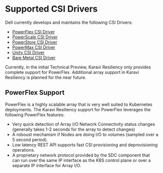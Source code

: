 <!--
Copyright (c) 2021 Dell Inc., or its subsidiaries. All Rights Reserved.

Licensed under the Apache License, Version 2.0 (the "License");
you may not use this file except in compliance with the License.
You may obtain a copy of the License at

    http://www.apache.org/licenses/LICENSE-2.0
-->

# Supported CSI Drivers

Dell currently develops and maintains the following CSI Drivers:

* [PowerFlex CSI Driver](https://github.com/dell/csi-powerflex)
* [PowerScale CSI Driver](https://github.com/dell/csi-powerscale)
* [PowerStore CSI Driver](https://github.com/dell/csi-powerstore)
* [PowerMax CSI Driver](https://github.com/dell/csi-powermax)
* [Unity CSI Driver](https://github.com/dell/csi-unity)
* [Bare Metal CSI Driver](https://github.com/dell/csi-baremetal)

Currently, in the initial Technical Preview, Karavi Resiliency only provides complete support for PowerFlex. Additional array support in Karavi Resiliency is planned for the near future.

## PowerFlex Support

PowerFlex is a highly scalable array that is very well suited to Kubernetes deployments. The Karavi Resiliency support for PowerFlex leverages the following PowerFlex features:

* Very quick detection of Array I/O Network Connectivity status changes (generally takes 1-2 seconds for the array to detect changes)
* A roboust mechanism if Nodes are doing I/O to volumes (sampled over a 5 second period).
* Low latency REST API supports fast CSI provisioning and deprovisioning operations.
* A proprietary network protocol provided by the SDC component that can run over the same IP interface as the K8S control plane or over a separate IP interface for Array I/O.
